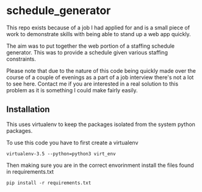 # schedule_generator

This repo exists because of a job I had applied for and is a small piece of work to demonstrate skills with being able to stand up a web app quickly.

The aim was to put together the web portion of a staffing schedule generator. This was to provide a schedule given various staffing constraints.

Please note that due to the nature of this code being quickly made over the course of a couple of evenings as a part of a job interview there's not a lot to see here. Contact me if you are interested in a real solution to this problem as it is something I could make fairly easily.

## Installation
This uses virtualenv to keep the packages isolated from the system python packages.

To use this code you have to first create a virtualenv


```
virtualenv-3.5 --python=python3 virt_env
```

Then making sure you are in the correct envorinment install the files found in requirements.txt

```
pip install -r requirements.txt
```
